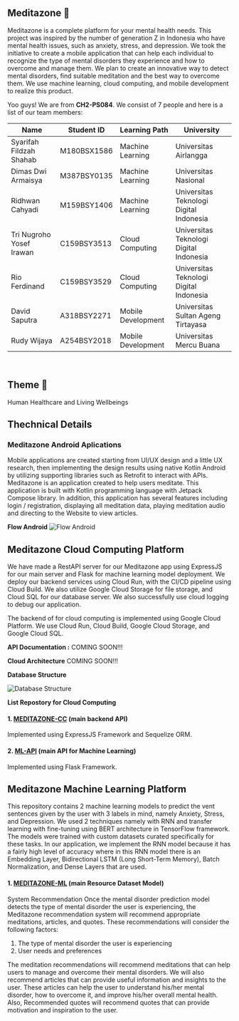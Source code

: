 
## Meditazone 👋

Meditazone is a complete platform for your mental health needs. This project was inspired by the number of generation Z in Indonesia who have mental health issues, such as anxiety, stress, and depression. We took the initiative to create a mobile application that can help each individual to recognize the type of mental disorders they experience and how to overcome and manage them. We plan to create an innovative way to detect mental disorders, find suitable meditation and the best way to overcome them. We use machine learning, cloud computing, and mobile development to realize this product.

Yoo guys! We are from **CH2-PS084**. We consist of 7 people and here is a list of our team members:

|  Name | Student ID | Learning Path | University |
|---|---|---|---|
| Syarifah Fildzah Shahab | M180BSX1586 | Machine Learning | Universitas Airlangga |
| Dimas Dwi Armaisya | M387BSY0135 | Machine Learning | Universitas Nasional |
| Ridhwan Cahyadi | M159BSY1406 | Machine Learning | Universitas Teknologi Digital Indonesia |
| Tri Nugroho Yosef Irawan | C159BSY3513 | Cloud Computing | Universitas Teknologi Digital Indonesia |
| Rio Ferdinand | C159BSY3529 | Cloud Computing | Universitas Teknologi Digital Indonesia |
| David Saputra | A318BSY2271 | Mobile Development | Universitas Sultan Ageng Tirtayasa |
| Rudy Wijaya | A254BSY2018 | Mobile Development | Universitas Mercu Buana |

<br>

## Theme 📖
Human Healthcare and Living Wellbeings

## Thechnical Details 
### Meditazone Android Aplications
Mobile applications are created starting from UI/UX design and a little UX research, then implementing the design results using native Kotlin Android by utilizing supporting libraries such as Retrofit to interact with APIs. 
Meditazone is an application created to help users meditate. This application is built with Kotlin programming language with Jetpack Compose library. In addition, this application has several features including login / registration, displaying all meditation data, playing meditation audio and directing to the Website to view articles.

**Flow Android**
![Flow Android](/meditazone/profile/resource/flow.jpg)

## Meditazone Cloud Computing Platform

We have made a RestAPI server for our Meditazone app using ExpressJS for our main server and Flask for machine learning model deployment. We deploy our backend services using Cloud Run, with the CI/CD pipeline using Cloud Build. We also utilize Google Cloud Storage for file storage, and Cloud SQL for our database server. We also successfully use cloud logging to debug our application.

The backend of for cloud computing is implemented using Google Cloud Platform. We use Cloud Run, Cloud Build, Google Cloud Storage, and Google Cloud SQL.

**API Documentation :** COMING SOON!!!

**Cloud Architecture**
COMING SOON!!!
<!-- ![Cloud Architecture](/profile/resource/cloud_architecture.png) -->

**Database Structure**

![Database Structure](/meditazone/profile/resource/database.png)

**List Repostory for Cloud Computing**

#### 1. [MEDITAZONE-CC](https://github.com/meditazone/MEDITAZONE-CC) (main backend API)

Implemented using ExpressJS Framework and Sequelize ORM.

#### 2. [ML-API](https://github.com/meditazone/ML-API) (main API for Machine Learning)
Implemented using Flask Framework.

## Meditazone Machine Learning Platform
This repository contains 2 machine learning models to predict the vent sentences given by the user with 3 labels in mind, namely Anxiety, Stress, and Depression. We used 2 techniques namely with RNN and transfer learning with fine-tuning using BERT architecture in TensorFlow framework. The models were trained with custom datasets curated specifically for these tasks. In our application, we implement the RNN model because it has a fairly high level of accuracy where in this RNN model there is an Embedding Layer, Bidirectional LSTM (Long Short-Term Memory), Batch Normalization, and Dense Layers that are used.

#### 1. [MEDITAZONE-ML](https://github.com/meditazone/MEDITAZONE-ML) (main Resource Dataset Model)

System Recommendation
Once the mental disorder prediction model detects the type of mental disorder the user is experiencing, the Meditazone recommendation system will recommend appropriate meditations, articles, and quotes. These recommendations will consider the following factors:
1. The type of mental disorder the user is experiencing
2. User needs and preferences

The meditation recommendations will recommend meditations that can help users to manage and overcome their mental disorders. We will also recommend articles that can provide useful information and insights to the user. These articles can help the user to understand his/her mental disorder, how to overcome it, and improve his/her overall mental health. Also, Recommended quotes will recommend quotes that can provide motivation and inspiration to the user.
